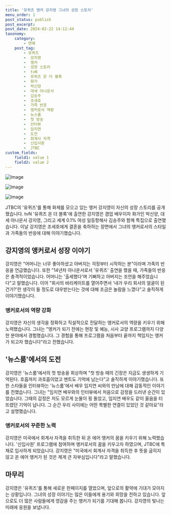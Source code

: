 ```yaml
---
title: '유퀴즈 앵커 강지영 그녀의 성장 스토리'
menu_order: 1
post_status: publish
post_excerpt: 
post_date: 2024-02-22 14:12:44
taxonomy:
    category:
        - 연예
    post_tag:
        - 유퀴즈
        -  강지영
        -  앵커
        -  성장 스토리
        -  tvN
        -  유퀴즈 온 더 블록
        -  화가
        -  박신양
        -  대세 아나운서
        -  김승주
        -  조세호
        -  가족 반응
        -  앵커로서 역량
        -  뉴스룸
        -  첫 방송
        -  인터뷰
        -  임지연
        -  도전
        -  회계사 자격
        -  신입사원
        -  JTBC
custom_fields:
    field1: value 1
    field2: value 2
---
```


![Image](https://ssl.pstatic.net/mimgnews/image/076/2024/02/22/2024022201001492900199861_20240222075209867.jpg?type=w540)

![Image](https://mimgnews.pstatic.net/image/076/2024/02/22/2024022201001492900199862_20240222075209870.jpg?type=w540)

![Image](https://ssl.pstatic.net/mimgnews/image/076/2024/02/22/2024022201001492900199863_20240222075209874.jpg?type=w540)

JTBC의 '유퀴즈'를 통해 화제를 모으고 있는 앵커 강지영이 자신의 성장 스토리를 공개했습니다. tvN '유퀴즈 온 더 블록'에 출연한 강지영은 겸업 배우이자 화가인 박신양, 대세 아나운서 강지영, 그리고 세계 0.1% 여성 일등항해사 김승주와 함께 특집으로 출연했습니다. 이날 강지영은 조세호에게 결혼을 축하하는 장면에서 그녀의 앵커로서의 스타일과 가족들의 반응에 대해 이야기했습니다.
## 강지영의 앵커로서 성장 이야기
강지영은 "어머니는 너무 좋아하셨고 아버지는 걱정부터 시작하는 분"이라며 가족의 반응을 언급했습니다. 또한 "14년차 아나운서로서 '유퀴즈' 출연을 했을 때, 가족들의 반응은 충격적이었습니다. 어머니는 '출세했다'며 기뻐하고 아버지는 조언을 해주었습니다"고 말했습니다. 이어 "회사의 바리케이트를 열어주면서 '내가 우리 회사의 얼굴이 된 건가?'란 생각이 들 정도로 대우받는다는 것에 대해 조금은 놀람을 느꼈다"고 솔직하게 이야기했습니다.
### 앵커로서의 역량 강화
강지영은 자신의 생각을 정확하고 직설적으로 전달하는 앵커로서의 역량을 키우기 위해 노력했습니다. 그녀는 "앵커가 되기 전에는 현장 및 예능, 시사 교양 프로그램까지 다양한 분야에서 경험했습니다. 그 경험을 통해 프로그램을 처음부터 끝까지 책임지는 앵커가 되고자 했습니다"라고 전했습니다.
## '뉴스룸'에서의 도전
강지영은 '뉴스룸'에서의 첫 방송을 회상하며 "첫 방송 때의 긴장은 지금도 생생하게 기억된다. 호흡까지 과호흡이었고 멘트도 기억에 남는다"고 솔직하게 이야기했습니다. 또한 스타들을 인터뷰하는 '뉴스룸'에서 배우 임지연 씨와의 만남에 대해 감동적인 이야기를 전했습니다. 그녀는 "임지연 배우와의 인터뷰에서 처음으로 감정을 드러낸 순간이 있었습니다. 그때의 감정은 저도 모르게 눈물이 핑 돌았고, 임지연 배우도 같이 울음을 터뜨렸던 기억이 납니다. 그 순간 우리 사이에는 어떤 특별한 연결이 있었던 것 같아요"라고 설명했습니다.
### 앵커로서의 꾸준한 노력
강지영은 미국에서 회계사 자격을 취득한 뒤 온 에어 앵커의 꿈을 키우기 위해 노력했습니다. '신입사원' 프로그램에 참여하며 앵커로서의 꿈을 키우고자 하였으며, JTBC에 특채로 입사하게 되었습니다. 강지영은 "미국에서 회계사 자격을 취득한 후 뜻을 굽히지 않고 온 에어 앵커가 된 것은 제게 큰 자부심입니다"라고 말했습니다.
## 마무리
강지영은 '유퀴즈'를 통해 새로운 한페이지를 열었으며, 앞으로의 활약에 기대가 모아지는 상황입니다. 그녀의 성장 이야기는 많은 이들에게 용기와 희망을 전하고 있습니다. 앞으로도 더 많은 사람들에게 영감을 주는 앵커가 되기를 기대해 봅니다. 강지영의 빛나는 미래에 응원을 보냅니다.

